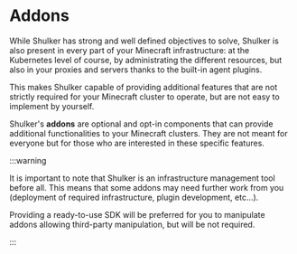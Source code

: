 # Addons

While Shulker has strong and well defined objectives to solve, Shulker
is also present in every part of your Minecraft infrastructure: at the
Kubernetes level of course, by administrating the different resources, but
also in your proxies and servers thanks to the built-in agent plugins.

This makes Shulker capable of providing additional features that are not
strictly required for your Minecraft cluster to operate, but are not easy
to implement by yourself.

Shulker's **addons** are optional and opt-in components that can provide
additional functionalities to your Minecraft clusters. They are not meant
for everyone but for those who are interested in these specific features.

:::warning

It is important to note that Shulker is an infrastructure management tool
before all. This means that some addons may need further work from you
(deployment of required infrastructure, plugin development, etc...).

Providing a ready-to-use SDK will be preferred for you to manipulate
addons allowing third-party manipulation, but will be not required.

:::

##
